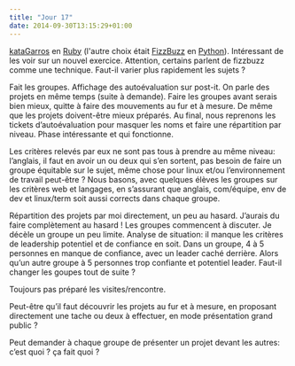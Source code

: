 ```yaml
---
title: "Jour 17"
date: 2014-09-30T13:15:29+01:00
---
```


[kataGarros](http://codingdojo.org/kata/Tennis/) en
[Ruby](https://ruby-lang.org) (l'autre choix était
[FizzBuzz](http://codingdojo.org/kata/FizzBuzz/) en
[Python](https://www.python.org/)). Intéressant de les voir sur un
nouvel exercice. Attention, certains parlent de fizzbuzz comme une
technique. Faut-il varier plus rapidement les sujets ?

Fait les groupes. Affichage des autoévaluation sur post-it. On parle des
projets en même temps (suite à demande). Faire les groupes avant serais
bien mieux, quitte à faire des mouvements au fur et à mesure. De même
que les projets doivent-être mieux préparés. Au final, nous reprenons
les tickets d’autoévaluation pour masquer les noms et faire une
répartition par niveau. Phase intéressante et qui fonctionne.

Les critères relevés par eux ne sont pas tous à prendre au même niveau:
l’anglais, il faut en avoir un ou deux qui s’en sortent, pas besoin de
faire un groupe équitable sur le sujet, même chose pour linux et/ou
l’environnement de travail peut-être ? Nous basons, avec quelques élèves
les groupes sur les critères web et langages, en s’assurant que anglais,
com/équipe, env de dev et linux/term soit aussi corrects dans chaque
groupe.

Répartition des projets par moi directement, un peu au hasard. J’aurais
du faire complètement au hasard ! Les groupes commencent à discuter. Je
décèle un groupe un peu limite. Analyse de situation: il manque les
critères de leadership potentiel et de confiance en soit. Dans un
groupe, 4 à 5 personnes en manque de confiance, avec un leader caché
derrière. Alors qu’un autre groupe à 5 personnes trop confiante et
potentiel leader. Faut-il changer les goupes tout de suite ?

Toujours pas préparé les visites/rencontre.

Peut-être qu’il faut découvrir les projets au fur et à mesure, en
proposant directement une tache ou deux à effectuer, en mode
présentation grand public ?

Peut demander à chaque groupe de présenter un projet devant les autres:
c’est quoi ? ça fait quoi ?


